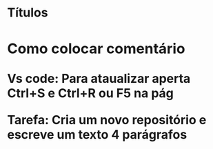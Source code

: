 <!-- Como criar títulos -->
<h1> Títulos <h/5>
<!--  Quanto menor o título, menor tamanho -->
<!-- ATÉ 6 -->
<!-- Coloca # para diminuir,  mais fácil -->

### Como colocar comentário

<!-- NÃO APAECE -->

Vs code: Para ataualizar aperta Ctrl+S e Ctrl+R ou F5 na pág

Tarefa: Cria um novo repositório e escreve um texto 4 parágrafos
